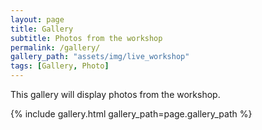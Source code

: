 ```yaml
---
layout: page
title: Gallery
subtitle: Photos from the workshop
permalink: /gallery/
gallery_path: "assets/img/live_workshop"
tags: [Gallery, Photo]
---
```


This gallery will display photos from the workshop. 

{% include gallery.html gallery_path=page.gallery_path %}
